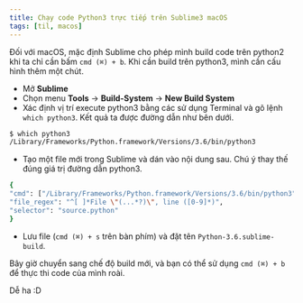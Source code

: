 ```yaml
---
title: Chạy code Python3 trực tiếp trên Sublime3 macOS
tags: [til, macos]
---
```


Đối với macOS, mặc định Sublime cho phép mình build code trên python2 khi ta chỉ cần bấm `cmd (⌘) + b`. Khi cần build trên python3, mình cần cấu hình thêm một chút.

- Mở **Sublime**
- Chọn menu **Tools** -> **Build-System** -> **New Build System**
- Xác định vị trí execute python3 bằng các sử dụng Terminal và gõ lệnh `which python3`. Kết quả ta được đường dẫn như bên dưới.
```sh
$ which python3
/Library/Frameworks/Python.framework/Versions/3.6/bin/python3
```
- Tạo một file mới trong Sublime và dán vào nội dung sau. Chú ý thay thế đúng giá trị đường dẫn python3.
```sh
{
"cmd": ["/Library/Frameworks/Python.framework/Versions/3.6/bin/python3", "-u", "$file"],
"file_regex": "^[ ]*File \"(...*?)\", line ([0-9]*)",
"selector": "source.python"
}
```
- Lưu file (`cmd (⌘) + s` trên bàn phím) và đặt tên `Python-3.6.sublime-build`.

Bây giờ chuyển sang chế độ build mới, và bạn có thể sử dụng `cmd (⌘) + b` để thực thi code của mình roài.

Dễ ha :D
